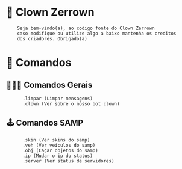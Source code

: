 
#        📌 Clown Zerrown

        Seja bem-vindo(a), ao codigo fonte do Clown Zerrown
        caso modifique ou utilize algo a baixo mantenha os creditos
        dos criadores. Obrigado(a)

#        📌 Comandos
##         🧑‍🤝‍🧑 Comandos Gerais
          .limpar (Limpar mensagens)
          .clown (Ver sobre o nosso bot clown)

##         🕹 Comandos SAMP
          .skin (Ver skins do samp)
          .veh (Ver veiculos do samp)
          .obj (Caçar objetos do samp)
          .ip (Mudar o ip do status)
          .server (Ver status de servidores)
